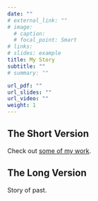 ```yaml
---
date: ""
# external_link: ""
# image:
  # caption: 
  # focal_point: Smart
# links:
# slides: example
title: My Story
subtitle: ""
# summary: ""

url_pdf: ""
url_slides: ""
url_video: ""
weight: 1
---
```


## The Short Version

Check out [some of my work](/#projects).

## The Long Version

Story of past.
